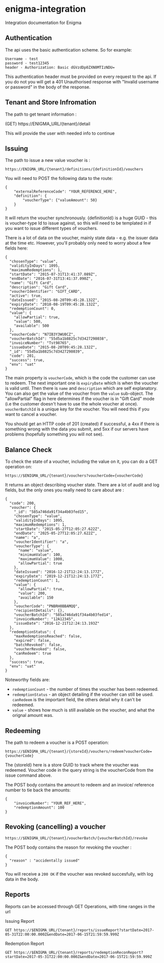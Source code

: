 # enigma-integration
Integration documentation for Enigma

## Authentication

The api uses the basic authentication scheme. So for example:
```
Username - test
password - test12345 
header - Authorization: Basic dGVzdDp0ZXN0MTIzNDU= 
```

This authentication header must be provided on every request to the api. If you do not you will get a 401 Unauthorised response with "Invalid username or password" in the body of the response.

## Tenant and Store Infromation

The path to get tenant information :

(GET)
https://ENIGMA_URL/{tenant}/detail

This will provide the user with needed info to continue

## Issuing

The path to issue a new value voucher is : 
```
https://ENIGMA_URL/{tenant}/definitions/{definitionId}/vouchers
```
You will need to POST the following data to the route: 

```
{
	"externalReferenceCode": "YOUR_REFERENCE_HERE",
	"definition": {
    	"voucherType": {"valueAmount": 50}
    }
}
```

It will return the voucher synchronously. {definitionId} is a huge GUID - this is voucher-type Id to issue against, so this will need to be templated in if you want to issue different types of vouchers.  

There is a lot of data on the voucher, mainly state data - e.g. the issuer data at the time etc. However, you'll probably only need to worry about a few fields here: 

```
{
  "chosenType": "value",
  "validityInDays": 1095,
  "maximumRedemptions": 1,
  "startDate": "2015-07-31T13:41:37.089Z",
  "endDate": "2016-07-31T13:41:37.090Z",
  "name": "Gift Card",
  "description": "Gift Card",
  "voucherIdentifier": "GIFT_CARD",
  "active": true,
  "dateIssued": "2015-08-20T09:45:28.132Z",
  "expiryDate": "2018-08-19T09:45:28.132Z",
  "redemptionCount": 0,
  "value": {
    "allowPartial": true,
    "value": 500,
    "available": 500
  },
  "voucherCode": "N7IB3Y3WU8CZ",
  "voucherBatchId": "55d5a1b8825c7d3427298038",
  "invoiceNumber": "Tst98765",
  "issueDate": "2015-08-20T09:45:28.132Z",
  "_id": "55d5a1b8825c7d3427298039",
  "code": 201,
  "success": true,
  "env": "uat"
}
```

The main property is `voucherCode`, which is the code the customer can use to redeem. 
The next important one is `expiryDate` which is when the voucher is valid until. 
Then there is `name` and `description` which are self explanatory. 
You can also get the value of the voucher from the `value` sub-object. The "allowPartial" flag in here determines if the voucher is in "Gift Card" mode (i.e the customer doesn't have to use the whole voucher at once). 
`voucherBatchId` is a unique key for the voucher. You will need this if you want to cancel a voucher. 

You should get an HTTP code of 201 (created) if successful, a 4xx if there is something wrong with the data you submit, and 5xx if our servers have problems (hopefully something you will not see). 

## Balance Check

To check the state of a voucher, including the value on it, you can do a GET operation on: 
```
https://$ENIGMA_URL/{tenant}/vouchers?voucherCode={voucherCode}
```
It returns an object describing voucher state. There are a lot of audit and log fields, but the only ones you really need to care about are : 

```
{
  "code": 200,
  "voucher": {
    "_id": "585a746da91f34a4b03fed15",
    "chosenType": "value",
    "validityInDays": 1095,
    "maximumRedemptions": 1,
    "startDate": "2015-05-27T12:05:27.622Z",
    "endDate": "2025-05-27T12:05:27.622Z",
    "name": "a",
    "voucherIdentifier": "a",
    "voucherType": {
      "name": "value",
      "minimumValue": 100,
      "maximumValue": 1000,
      "allowPartial": true
    },
    "dateIssued": "2016-12-21T12:24:13.177Z",
    "expiryDate": "2019-12-21T12:24:13.177Z",
    "redemptionCount": 1,
    "value": {
      "allowPartial": true,
      "value": 200,
      "available": 150
    },
    "voucherCode": "PNBRH0BBAMQQ",
    "recipientDetails": {},
    "voucherBatchId": "585a746da91f34a4b03fed14",
    "invoiceNumber": "12A12345",
    "issueDate": "2016-12-21T12:24:13.193Z"
  },
  "redemptionStatus": {
    "maxRedemptionsReached": false,
    "expired": false,
    "batchRevoked": false,
    "voucherRevoked": false,
    "canRedeem": true
  },
  "success": true,
  "env": "uat"
}
```

Noteworthy fields are: 

* `redemptionCount`  - the number of times the voucher has been redeemed. 
* `redemptionStatus` - an object detailing if the voucher can still be used. `canRedeem` is the important field, the others detail why it can't be redeemed. 
* `value` - shows how much is still available on the voucher, and what the orignal amount was.


## Redeeming

The path to redeem a voucher is a POST operation:
```
https://$ENIGMA_URL/{tenant}/{storeId}/vouchers/redeem?voucherCode={voucherCode}
``` 
The {storeId} here is a store GUID to track where the voucher was redeemed. Voucher code in the query string is the voucherCode from the issue command above.

The POST body contains the amount to redeem and an invoice/ reference number to tie back the amounts: 
```
{
	"invoiceNumber": "YOUR_REF_HERE", 
    "redemptionAmount": 100
}
```
## Revoking (cancelling) a voucher

```
https://$ENIGMA_URL/{tenant}/voucherBatch/{voucherBatchId}/revoke
```

The POST body contains the reason for revoking the voucher : 
```
{
  "reason" : "accidentally issued"
}
```
You will receive a `200 OK` if the voucher was revoked succesfully, with log data in the body. 

## Reports

Reports can be accessed through GET Operations, with time ranges in the url

Issuing Report

```
GET https://$ENIGMA_URL/{tenant}/reports/issueReport?startDate=2017-05-31T22:00:00.000Z&endDate=2017-06-15T21:59:59.999Z
```
 
Redemption Report
```
GET https://$ENIGMA_URL/{tenant}/reports/redemptionReconReport?startDate=2017-05-31T22:00:00.000Z&endDate=2017-06-15T21:59:59.999Z
```

 
